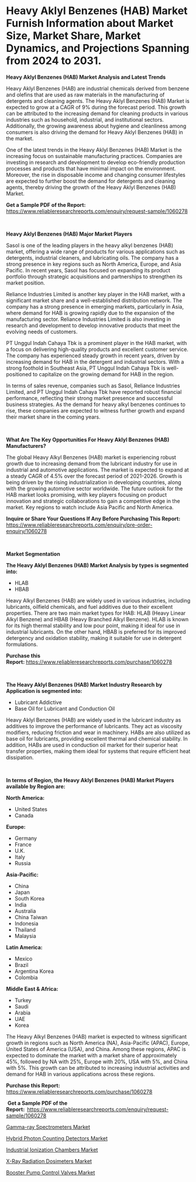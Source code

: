 <p><h1>Heavy Aklyl Benzenes (HAB) Market Furnish Information about Market Size, Market Share, Market Dynamics, and Projections Spanning from 2024 to 2031.</h1></p><p><strong>Heavy Aklyl Benzenes (HAB) Market Analysis and Latest Trends</strong></p>
<p><p>Heavy Aklyl Benzenes (HAB) are industrial chemicals derived from benzene and olefins that are used as raw materials in the manufacturing of detergents and cleaning agents. The Heavy Aklyl Benzenes (HAB) Market is expected to grow at a CAGR of 9% during the forecast period. This growth can be attributed to the increasing demand for cleaning products in various industries such as household, industrial, and institutional sectors. Additionally, the growing awareness about hygiene and cleanliness among consumers is also driving the demand for Heavy Aklyl Benzenes (HAB) in the market.</p><p>One of the latest trends in the Heavy Aklyl Benzenes (HAB) Market is the increasing focus on sustainable manufacturing practices. Companies are investing in research and development to develop eco-friendly production processes and products that have minimal impact on the environment. Moreover, the rise in disposable income and changing consumer lifestyles are expected to further boost the demand for detergents and cleaning agents, thereby driving the growth of the Heavy Aklyl Benzenes (HAB) Market.</p></p>
<p><strong>Get a Sample PDF of the Report:&nbsp;</strong> <a href="https://www.reliableresearchreports.com/enquiry/request-sample/1060278">https://www.reliableresearchreports.com/enquiry/request-sample/1060278</a></p>
<p>&nbsp;</p>
<p><strong>Heavy Aklyl Benzenes (HAB) Major Market Players</strong></p>
<p><p>Sasol is one of the leading players in the heavy alkyl benzenes (HAB) market, offering a wide range of products for various applications such as detergents, industrial cleaners, and lubricating oils. The company has a strong presence in key regions such as North America, Europe, and Asia Pacific. In recent years, Sasol has focused on expanding its product portfolio through strategic acquisitions and partnerships to strengthen its market position.</p><p>Reliance Industries Limited is another key player in the HAB market, with a significant market share and a well-established distribution network. The company has a strong presence in emerging markets, particularly in Asia, where demand for HAB is growing rapidly due to the expansion of the manufacturing sector. Reliance Industries Limited is also investing in research and development to develop innovative products that meet the evolving needs of customers.</p><p>PT Unggul Indah Cahaya Tbk is a prominent player in the HAB market, with a focus on delivering high-quality products and excellent customer service. The company has experienced steady growth in recent years, driven by increasing demand for HAB in the detergent and industrial sectors. With a strong foothold in Southeast Asia, PT Unggul Indah Cahaya Tbk is well-positioned to capitalize on the growing demand for HAB in the region.</p><p>In terms of sales revenue, companies such as Sasol, Reliance Industries Limited, and PT Unggul Indah Cahaya Tbk have reported robust financial performance, reflecting their strong market presence and successful business strategies. As the demand for heavy alkyl benzenes continues to rise, these companies are expected to witness further growth and expand their market share in the coming years.</p></p>
<p>&nbsp;</p>
<p><strong>What Are The Key Opportunities For Heavy Aklyl Benzenes (HAB) Manufacturers?</strong></p>
<p><p>The global Heavy Alkyl Benzenes (HAB) market is experiencing robust growth due to increasing demand from the lubricant industry for use in industrial and automotive applications. The market is expected to expand at a steady CAGR of 4.5% over the forecast period of 2021-2026. Growth is being driven by the rising industrialization in developing countries, along with the growing automotive sector worldwide. The future outlook for the HAB market looks promising, with key players focusing on product innovation and strategic collaborations to gain a competitive edge in the market. Key regions to watch include Asia Pacific and North America.</p></p>
<p><strong>Inquire or Share Your Questions If Any Before Purchasing This Report:</strong> <a href="https://www.reliableresearchreports.com/enquiry/pre-order-enquiry/1060278">https://www.reliableresearchreports.com/enquiry/pre-order-enquiry/1060278</a></p>
<p>&nbsp;</p>
<p><strong>Market Segmentation</strong></p>
<p><strong>The Heavy Aklyl Benzenes (HAB) Market Analysis by types is segmented into:</strong></p>
<p><ul><li>HLAB</li><li>HBAB</li></ul></p>
<p><p>Heavy Alkyl Benzenes (HAB) are widely used in various industries, including lubricants, oilfield chemicals, and fuel additives due to their excellent properties. There are two main market types for HAB: HLAB (Heavy Linear Alkyl Benzene) and HBAB (Heavy Branched Alkyl Benzene). HLAB is known for its high thermal stability and low pour point, making it ideal for use in industrial lubricants. On the other hand, HBAB is preferred for its improved detergency and oxidation stability, making it suitable for use in detergent formulations.</p></p>
<p><strong>Purchase this Report:&nbsp;</strong><a href="https://www.reliableresearchreports.com/purchase/1060278">https://www.reliableresearchreports.com/purchase/1060278</a></p>
<p>&nbsp;</p>
<p><strong>The Heavy Aklyl Benzenes (HAB) Market Industry Research by Application is segmented into:</strong></p>
<p><ul><li>Lubricant Addictive</li><li>Base Oil for Lubricant and Conduction Oil</li></ul></p>
<p><p>Heavy Aklyl Benzenes (HAB) are widely used in the lubricant industry as additives to improve the performance of lubricants. They act as viscosity modifiers, reducing friction and wear in machinery. HABs are also utilized as base oil for lubricants, providing excellent thermal and chemical stability. In addition, HABs are used in conduction oil market for their superior heat transfer properties, making them ideal for systems that require efficient heat dissipation.</p></p>
<p>&nbsp;</p>
<p><strong>In terms of Region, the Heavy Aklyl Benzenes (HAB) Market Players available by Region are:</strong></p>
<p>
    <p> <strong> North America: </strong>
        <ul>
            <li>United States</li>
            <li>Canada</li>
        </ul>
        </p> 
    <p> <strong> Europe: </strong>
        <ul>
            <li>Germany</li>
            <li>France</li>
            <li>U.K.</li>
            <li>Italy</li>
            <li>Russia</li>
        </ul>
        </p> 
    <p> <strong> Asia-Pacific: </strong>
        <ul>
            <li>China</li>
            <li>Japan</li>
            <li>South Korea</li>
            <li>India</li>
            <li>Australia</li>
            <li>China Taiwan</li>
            <li>Indonesia</li>
            <li>Thailand</li>
            <li>Malaysia</li>
        </ul>
        </p> 
    <p> <strong> Latin America: </strong>
        <ul>
            <li>Mexico</li>
            <li>Brazil</li>
            <li>Argentina Korea</li>
            <li>Colombia</li>
        </ul>
        </p> 
    <p> <strong> Middle East & Africa: </strong>
        <ul>
            <li>Turkey</li>
            <li>Saudi</li>
            <li>Arabia</li>
            <li>UAE</li>
            <li>Korea</li>
        </ul>
    </p>
    </p>
<p><p>The Heavy Alkyl Benzenes (HAB) market is expected to witness significant growth in regions such as North America (NA), Asia-Pacific (APAC), Europe, United States of America (USA), and China. Among these regions, APAC is expected to dominate the market with a market share of approximately 45%, followed by NA with 25%, Europe with 20%, USA with 5%, and China with 5%. This growth can be attributed to increasing industrial activities and demand for HAB in various applications across these regions.</p></p>
<p><strong>Purchase this Report: </strong><a href="https://www.reliableresearchreports.com/purchase/1060278">https://www.reliableresearchreports.com/purchase/1060278</a></p>
<p>&nbsp;<strong>Get a Sample PDF of the Report:&nbsp;&nbsp;</strong><a href="https://www.reliableresearchreports.com/enquiry/request-sample/1060278">https://www.reliableresearchreports.com/enquiry/request-sample/1060278</a></p>
<p><strong></strong></p>
<p><p><a href="https://medium.com/@kimberlymay76/gamma-ray-spectrometers-market-analysis-its-cagr-market-segmentation-and-global-industry-overview-dc265dbcb289">Gamma-ray Spectrometers Market</a></p><p><a href="https://medium.com/@kimberlymay76/hybrid-photon-counting-detectors-market-trends-forecast-and-competitive-analysis-to-2031-7e0d9b45480a">Hybrid Photon Counting Detectors Market</a></p><p><a href="https://medium.com/@kimberlymay76/industrial-ionization-chambers-market-comprehensive-assessment-by-type-application-and-geography-0969f049f0fb">Industrial Ionization Chambers Market</a></p><p><a href="https://medium.com/@kimberlymay76/x-ray-radiation-dosimeters-market-trends-and-market-analysis-forecasted-for-period-2024-2031-63d6705618df">X-Ray Radiation Dosimeters Market</a></p><p><a href="https://medium.com/@teresalittle41/booster-pump-control-valves-market-insight-market-trends-growth-forecasted-from-2024-to-2031-5a462689b6e9">Booster Pump Control Valves Market</a></p></p>